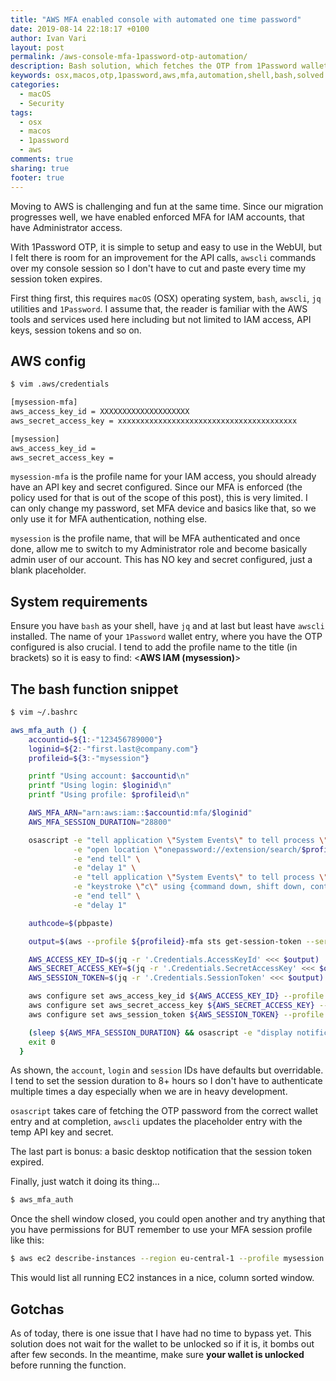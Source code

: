 ```yaml
---
title: "AWS MFA enabled console with automated one time password"
date: 2019-08-14 22:18:17 +0100
author: Ivan Vari
layout: post
permalink: /aws-console-mfa-1password-otp-automation/
description: Bash solution, which fetches the OTP from 1Password wallet for MFA enabled AWS console session without user interaction"
keywords: osx,macos,otp,1password,aws,mfa,automation,shell,bash,solved
categories:
  - macOS
  - Security
tags:
  - osx
  - macos
  - 1password
  - aws
comments: true
sharing: true
footer: true
---
```

Moving to AWS is challenging and fun at the same time. Since our migration progresses well, we have enabled enforced MFA
for IAM accounts, that have Administrator access.

With 1Password OTP, it is simple to setup and easy to use in the WebUI, but I felt there is room for an improvement
for the API calls, `awscli` commands over my console session so I don't have to cut and paste every time my session
token expires.

<!--more-->

First thing first, this requires `macOS` (OSX) operating system, `bash`, `awscli`, `jq` utilities and `1Password`.
I assume that, the reader is familiar with the AWS tools and services used here including but not limited to IAM
access, API keys, session tokens and so on.

## AWS config

``` bash
$ vim .aws/credentials

[mysession-mfa]
aws_access_key_id = XXXXXXXXXXXXXXXXXXXX
aws_secret_access_key = xxxxxxxxxxxxxxxxxxxxxxxxxxxxxxxxxxxxxxxx

[mysession]
aws_access_key_id =
aws_secret_access_key =

```

`mysession-mfa` is the profile name for your IAM access, you should already have an API key and secret configured. Since
our MFA is enforced (the policy used for that is out of the scope of this post), this is very limited. I can only change
my password, set MFA device and basics like that, so we only use it for MFA authentication, nothing else.

`mysession` is the profile name, that will be MFA authenticated and once done, allow me to switch to my Administrator
role and become basically admin user of our account. This has NO key and secret configured, just a blank placeholder.

## System requirements

Ensure you have `bash` as your shell, have `jq` and at last but least have `awscli` installed. The name of your `1Password`
wallet entry, where you have the OTP configured is also crucial. I tend to add the profile name to the title (in brackets)
so it is easy to find: <**AWS IAM (mysession)**>

## The bash function snippet

``` bash
$ vim ~/.bashrc

aws_mfa_auth () {
    accountid=${1:-"123456789000"}
    loginid=${2:-"first.last@company.com"}
    profileid=${3:-"mysession"}

    printf "Using account: $accountid\n"
    printf "Using login: $loginid\n"
    printf "Using profile: $profileid\n"

    AWS_MFA_ARN="arn:aws:iam::$accountid:mfa/$loginid"
    AWS_MFA_SESSION_DURATION="28800"

    osascript -e "tell application \"System Events\" to tell process \"1Password mini\"" \
              -e "open location \"onepassword://extension/search/$profileid\"" \
              -e "end tell" \
              -e "delay 1" \
              -e "tell application \"System Events\" to tell process \"1Password mini\"" \
              -e "keystroke \"c\" using {command down, shift down, control down}" \
              -e "end tell" \
              -e "delay 1"

    authcode=$(pbpaste)

    output=$(aws --profile ${profileid}-mfa sts get-session-token --serial-number ${AWS_MFA_ARN} --duration-seconds ${AWS_MFA_SESSION_DURATION} --token-code $authcode)

    AWS_ACCESS_KEY_ID=$(jq -r '.Credentials.AccessKeyId' <<< $output)
    AWS_SECRET_ACCESS_KEY=$(jq -r '.Credentials.SecretAccessKey' <<< $output)
    AWS_SESSION_TOKEN=$(jq -r '.Credentials.SessionToken' <<< $output)

    aws configure set aws_access_key_id ${AWS_ACCESS_KEY_ID} --profile $profileid
    aws configure set aws_secret_access_key ${AWS_SECRET_ACCESS_KEY} --profile $profileid
    aws configure set aws_session_token ${AWS_SESSION_TOKEN} --profile $profileid

    (sleep ${AWS_MFA_SESSION_DURATION} && osascript -e "display notification \"MFA token expired\" with title \"AWS $profileid\"" &)
    exit 0
  }
```

As shown, the  `account`, `login` and `session` IDs have defaults but overridable. I tend to set the session duration to
8+ hours so I don't have to authenticate multiple times a day especially when we are in heavy development.

`osascript` takes care of fetching the OTP password from the correct wallet entry and at completion, `awscli` updates
the placeholder entry with the temp API key and secret.

The last part is bonus: a basic desktop notification that the session token expired.

Finally, just watch it doing its thing...

``` bash
$ aws_mfa_auth
```

Once the shell window closed, you could open another and try anything that you have permissions for BUT remember to use
your MFA session profile like this:

``` bash
$ aws ec2 describe-instances --region eu-central-1 --profile mysession --query 'Reservations[*].Instances[*].[InstanceId,Tags[?Key==`Name`].Value|[0],State.Name,PrivateIpAddress,PublicIpAddress]' --output text | sort -k2 | column -t
```

This would list all running EC2 instances in a nice, column sorted window.

## Gotchas

As of today, there is one issue that I have had no time to bypass yet. This solution does not wait for the wallet to be
unlocked so if it is, it bombs out after few seconds. In the meantime, make sure **your wallet is unlocked** before
running the function.
